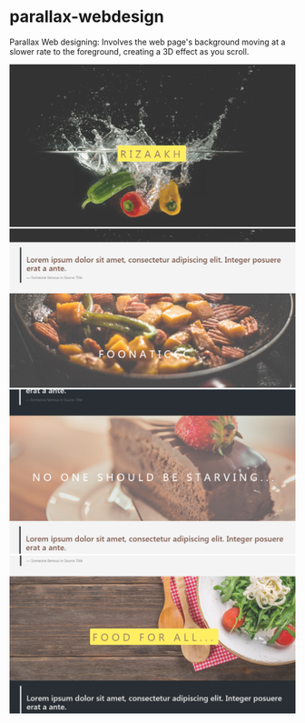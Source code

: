 # parallax-webdesign
Parallax Web designing:  Involves the web page's background moving at a slower rate to the foreground, creating a 3D effect as you scroll.

<img src="https://github.com/MohammedDeveloper/parallax-webdesign/blob/master/demo1.PNG" />
<img src="https://github.com/MohammedDeveloper/parallax-webdesign/blob/master/demo2.PNG" />
<img src="https://github.com/MohammedDeveloper/parallax-webdesign/blob/master/demo3.PNG" />
<img src="https://github.com/MohammedDeveloper/parallax-webdesign/blob/master/demo4.PNG" />
